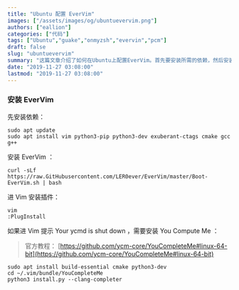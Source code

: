 ```yaml
---
title: "Ubuntu 配置 EverVim"
images: ["/assets/images/og/ubuntuevervim.png"]
authors: ["eallion"]
categories: ["代码"]
tags: ["Ubuntu","guake","onmyzsh","evervin","pcm"]
draft: false
slug: "ubuntuevervim"
summary: "这篇文章介绍了如何在Ubuntu上配置EverVim。首先要安装所需的依赖，然后安装EverVim。接下来，在Vim中安装插件。如果出现提示需要安装You Compute Me, 则可以参考官方教程进行安装。"
date: "2019-11-27 03:08:00"
lastmod: "2019-11-27 03:08:00"
---
```


### 安装 EverVim

先安装依赖：

```
sudo apt update
sudo apt install vim python3-pip python3-dev exuberant-ctags cmake gcc g++
```

安装 EverVim ：

```
curl -sLf https://raw.GitHubusercontent.com/LER0ever/EverVim/master/Boot-EverVim.sh | bash
```

进 Vim 安装插件：

```
vim
:PlugInstall
```

如果进 Vim 提示 Your ycmd is shut down ，需要安装 You Compute Me ：

> 官方教程： [https://github.com/ycm-core/YouCompleteMe#linux-64-bit](https://github.com/ycm-core/YouCompleteMe#linux-64-bit)

```
sudo apt install build-essential cmake python3-dev
cd ~/.vim/bundle/YouCompleteMe
python3 install.py --clang-completer
```

